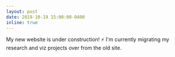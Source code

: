 ```yaml
---
layout: post
date: 2019-10-19 15:00:00-0400
inline: true 
---
```


My new website is under construction! :zap: I'm currently migrating my research and viz projects over from the old site.

